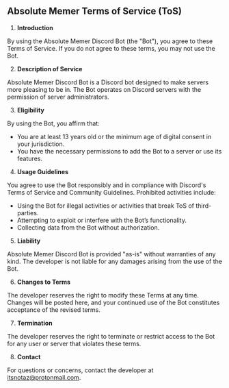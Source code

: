## Absolute Memer Terms of Service (ToS)

1. **Introduction**

By using the Absolute Memer Discord Bot (the "Bot"), you agree to these Terms of Service. 
If you do not agree to these terms, you may not use the Bot.

2. **Description of Service**

Absolute Memer Discord Bot is a Discord bot designed to make servers more pleasing to be in. 
The Bot operates on Discord servers with the permission of server administrators.

3. **Eligibility**

By using the Bot, you affirm that:

- You are at least 13 years old or the minimum age of digital consent in your jurisdiction.
- You have the necessary permissions to add the Bot to a server or use its features.

4. **Usage Guidelines**

You agree to use the Bot responsibly and in compliance with Discord's Terms of Service and Community Guidelines. 
Prohibited activities include:

- Using the Bot for illegal activities or activities that break ToS of third-parties.
- Attempting to exploit or interfere with the Bot’s functionality.
- Collecting data from the Bot without authorization.

5. **Liability**

Absolute Memer Discord Bot is provided "as-is" without warranties of any kind. 
The developer is not liable for any damages arising from the use of the Bot.

6. **Changes to Terms**
   
The developer reserves the right to modify these Terms at any time. Changes will be posted here, 
and your continued use of the Bot constitutes acceptance of the revised terms.

7. **Termination**

The developer reserves the right to terminate or restrict access to the Bot for 
any user or server that violates these terms.

8. **Contact**

For questions or concerns, contact the developer at itsnotaz@protonmail.com.
